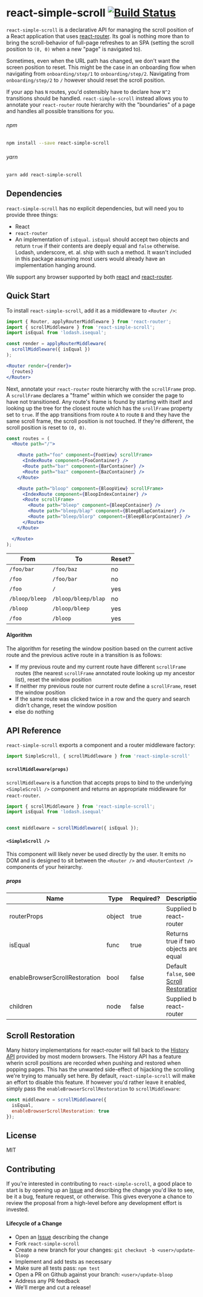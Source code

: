# react-simple-scroll [![Build Status](https://travis-ci.org/button/react-simple-scroll.svg?branch=master)](https://travis-ci.org/button/react-simple-scroll)

`react-simple-scroll` is a declarative API for managing the scroll position
of a React application that uses [react-router](https://github.com/ReactTraining/react-router).
Its goal is nothing more than to bring the scroll-behavior of full-page
refreshes to an SPA (setting the scroll position to `(0, 0)` when a new "page" is
navigated to).

Sometimes, even when the URL path has changed, we don't want the screen position
to reset.  This might be the case in an onboarding flow when navigating from
`onboarding/step/1` to `onboarding/step/2`.  Navigating from `onboarding/step/2`
to `/` however should reset the scroll position.

If your app has `N` routes, you'd ostensibly have to declare how `N^2`
transitions should be handled.  `react-simple-scroll` instead allows you to
annotate your `react-router` route hierarchy with the "boundaries" of a page and
handles all possible transitions for you.

###### npm

```bash
npm install --save react-simple-scroll
```

###### yarn

```bash
yarn add react-simple-scroll
```

## Dependencies

`react-simple-scroll` has no explicit dependencies, but will need you to provide
three things:

* React
* `react-router`
* An implementation of `isEqual`.  `isEqual` should accept two objects and
  return `true` if their contents are deeply equal and `false` otherwise.
  Lodash, underscore, et. al. ship with such a method.  It wasn't included in
  this package assuming most users would already have an implementation
  hanging around.

We support any browser supported by both [react](https://github.com/facebook/react) and [react-router](https://github.com/ReactTraining/react-router).

## Quick Start

To install `react-simple-scroll`, add it as a middleware to `<Router />`:

```jsx
import { Router, applyRouterMiddleware } from 'react-router';
import { scrollMiddleware } from 'react-simple-scroll';
import isEqual from 'lodash.isequal';

const render = applyRouterMiddleware(
  scrollMiddleware({ isEqual })
);

<Router render={render}>
  {routes}
</Router>
```

Next, annotate your `react-router` route hierarchy with the `scrollFrame` prop.
A `scrollFrame` declares a "frame" within which we consider the page to have
not transitioned.  Any route's frame is found by starting with itself and
looking up the tree for the closest route which has the `srollFrame` property
set to `true`. If the app transitions from route `A` to route `B` and they have
the same scroll frame, the scroll position is not touched.  If they're
different, the scroll position is reset to `(0, 0)`.

```jsx
const routes = (
  <Route path="/">

    <Route path="foo" component={FooView} scrollFrame>
      <IndexRoute component={FooContainer} />
      <Route path="bar" component={BarContainer} />
      <Route path="baz" component={BazContainer} />
    </Route>

    <Route path="bloop" component={BloopView} scrollFrame>
      <IndexRoute component={BloopIndexContainer} />
      <Route scrollFrame>
        <Route path="bleep" component={BleepContainer} />
        <Route path="bleep/blap" component={BleepBlapContainer} />
        <Route path="bleep/blorp" component={BleepBlorpContainer} />
      </Route>
    </Route>

  </Route>
);
```

| **From**      | **To**              | **Reset?** |
|---------------|---------------------|------------|
| `/foo/bar`    | `/foo/baz`          | no         |
|`/foo`         | `/foo/bar`          | no         |
|`/foo`         | `/`                 | yes        |
|`/bloop/bleep` | `/bloop/bleep/blap` | no         |
|`/bloop`       | `/bloop/bleep`      | yes        |
|`/foo`         | `/bloop`            | yes        |

#### Algorithm

The algorithm for reseting the window position based on the current active
route and the previous active route in a transition is as follows:

* If my previous route and my current route have different `scrollFrame` routes
  (the nearest `scrollFrame` annotated route looking up my ancestor list), reset
  the window position
* If neither my previous route nor current route define a `scrollFrame`, reset
  the window position
* If the same route was clicked twice in a row and the query and search didn't
  change, reset the window position
* else do nothing

## API Reference

`react-simple-scroll` exports a component and a router middleware factory:

```jsx
import SimpleScroll, { scrollMiddleware } from 'react-simple-scroll'
```

#### `scrollMiddleware(props)`

`scrollMiddleware` is a function that accepts props to bind to the underlying
`<SimpleScroll />` component and returns an appropriate middleware for
`react-router`.

```jsx
import { scrollMiddleware } from 'react-simple-scroll';
import isEqual from 'lodash.isequal'


const middleware = scrollMiddleware({ isEqual });
```

#### `<SimpleScroll />`

This component will likely never be used directly by the user.  It emits no DOM
and is designed to sit between the `<Router />` and `<RouterContext />`
components of your heirarchy.


##### props

| **Name**                          | **Type** | **Required?** | **Description**                       |
|-----------------------------------|----------|---------------|---------------------------------------|
| routerProps                       | object   | true          | Supplied by react-router              |
| isEqual                           | func     | true          | Returns true if two objects are equal |
| enableBrowserScrollRestoration    | bool     | false         | Default `false`, see [Scroll Restoration](#scroll-restoration)             |
| children                          | node     | false         | Supplied by react-router              |

## Scroll Restoration

Many history implementations for react-router will fall back to the
[History API]() provided by most modern browsers.  The History API has a feature
wherin scroll positions are recorded when pushing and restored when popping
pages.  This has the unwanted side-effect of hijacking the scrolling we're
trying to manually set here.  By default, `react-simple-scroll` will make an
effort to disable this feature.  If however you'd rather leave it enabled,
simply pass the `enableBrowserScrollRestoration` to `scrollMiddleware`:

```jsx
const middleware = scrollMiddleware({
  isEqual,
  enableBrowserScrollRestoration: true
});
```

## License

MIT

## Contributing

If you're interested in contributing to `react-simple-scroll`, a good place to
start is by opening up an
[Issue](https://github.com/button/react-simple-scroll/issues) and describing the
change you'd like to see, be it a bug, feature request, or otherwise.  This
gives everyone a chance to review the proposal from a high-level before any
development effort is invested.

#### Lifecycle of a Change

* Open an [Issue](https://github.com/button/react-simple-scroll/issues) describing the change
* Fork `react-simple-scroll`
* Create a new branch for your changes: `git checkout -b <user>/update-bloop`
* Implement and add tests as necessary
* Make sure all tests pass: `npm test`
* Open a PR on Github against your branch: `<user>/update-bloop`
* Address any PR feedback
* We'll merge and cut a release!
